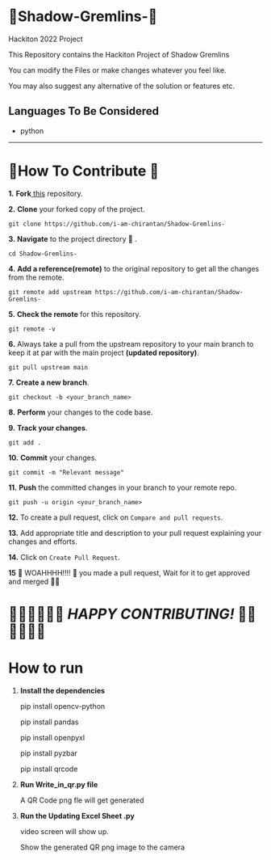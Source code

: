 # 🎉Shadow-Gremlins-🎉

Hackiton 2022 Project

This Repository contains the Hackiton Project of Shadow Gremlins

You can modify the Files  or make changes whatever you feel like.

You may also suggest any alternative of the solution or features etc.

## Languages To Be Considered

- python

---

# 🎇How To Contribute 🎇

**1.** **Fork**[ this](https://github.com/i-am-chirantan/Shadow-Gremlins-) repository.

**2.** **Clone** your forked copy of the project.

```
git clone https://github.com/i-am-chirantan/Shadow-Gremlins-
```

**3.** **Navigate** to the project directory 📁 .

```
cd Shadow-Gremlins-
```

**4.** **Add a reference(remote)** to the original repository to get all the changes from the remote.

```
git remote add upstream https://github.com/i-am-chirantan/Shadow-Gremlins-
```

**5.** **Check the remote** for this repository.

```
git remote -v
```

**6.**  Always take a pull from the upstream repository to your main branch to keep it at par with the main project **(updated repository)**.

```
git pull upstream main
```

**7.** **Create a new branch**.

```
git checkout -b <your_branch_name>
```

**8.** **Perform** your changes to the code base.

**9.** **Track your changes**.

```
git add .
```

**10.** **Commit** your changes.

```
git commit -m "Relevant message"
```

**11.** **Push** the committed changes in your branch to your remote repo.

```
git push -u origin <your_branch_name>
```

**12.** To create a pull request, click on `Compare and pull requests`.

**13.** Add appropriate title and description to your pull request explaining your changes and efforts.

**14.** Click on `Create Pull Request`.

**15** 🎉 WOAHHHH!!!! 🎉 you made a pull request, Wait for it to get approved and merged 🤗🤗

# 🎉🎉🎉🎉🎉🎉 ___HAPPY CONTRIBUTING!___ 🎉🎉🎉🎉🎉🎉

# How to run

1. **Install the dependencies**

   pip install opencv-python

   pip install pandas

   pip install openpyxl

   pip install pyzbar

   pip install qrcode
2. **Run Write_in_qr.py file**

   A QR Code png fle will get generated
3. **Run the Updating Excel Sheet .py**

   video screen will show up.

   Show the generated QR png image to the camera
